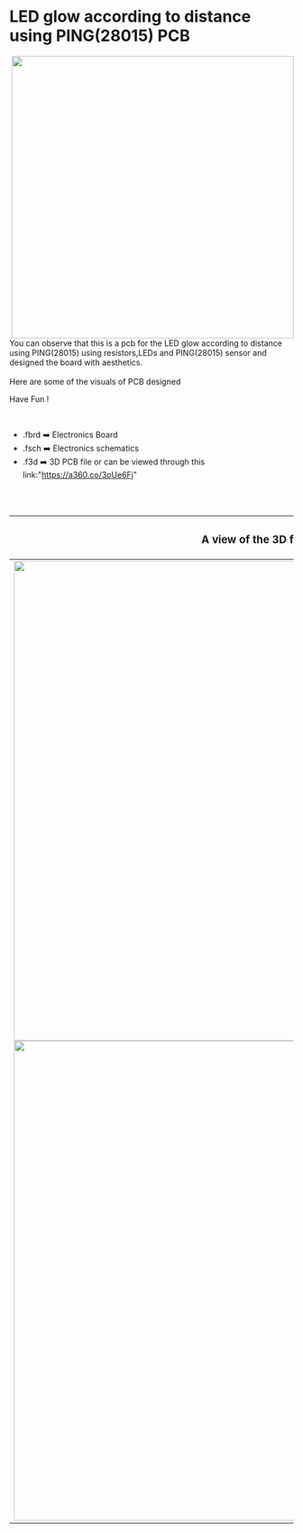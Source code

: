 


<h1>LED glow according to distance using PING(28015) PCB</h1>

<div>
   <img width=500 align=right src="https://github.com/yatharthagr7/Dive-into-Electronics/blob/main/PCB%20Designs/40-LED%20glow%20according%20to%20distance%20using%20HC-SR04/HC-SR04_PCB%20v2.png"/>
   <p>You can observe that this is a pcb for the LED glow according to distance using PING(28015) using resistors,LEDs and PING(28015) sensor and designed the board with aesthetics.<br><br>Here are some of the visuals of PCB designed<br>
        
   Have Fun !
  </p>
<br>

   - .fbrd ➡️ Electronics Board
   - .fsch ➡️ Electronics schematics
   - .f3d  ➡️ 3D PCB file or can be viewed through this link:"https://a360.co/3oUe6Fj"
   
<br> <br>  
<div align=center>
   
| <h3>A view of the 3D file</h2> | <h3>Schematic Diagram for PCB</h3> |      
| --- | --- |
| <img width=850 align=center src="https://github.com/yatharthagr7/Dive-into-Electronics/blob/main/PCB%20Designs/40-LED%20glow%20according%20to%20distance%20using%20HC-SR04/img1.png"/><br><img width=850 align=center src="https://github.com/yatharthagr7/Dive-into-Electronics/blob/main/PCB%20Designs/40-LED%20glow%20according%20to%20distance%20using%20HC-SR04/img2.png"/> |    <img width="500" src="https://github.com/yatharthagr7/Dive-into-Electronics/blob/main/PCB%20Designs/40-LED%20glow%20according%20to%20distance%20using%20HC-SR04/schematics.png"> | 
 
</div>

 




